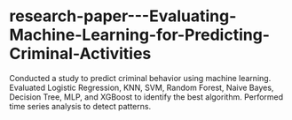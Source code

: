 # research-paper---Evaluating-Machine-Learning-for-Predicting-Criminal-Activities
Conducted a study to predict criminal behavior using machine learning. Evaluated Logistic Regression, KNN, SVM, Random Forest, Naive Bayes, Decision Tree, MLP, and XGBoost to identify the best algorithm. Performed time series analysis to detect patterns.
